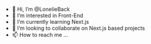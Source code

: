- 👋 Hi, I’m @LonelieBack
- 👀 I’m interested in Front-End
- 🌱 I’m currently learning Next.js
- 💞️ I’m looking to collaborate on Next.js based projects
- 📫 How to reach me ...
